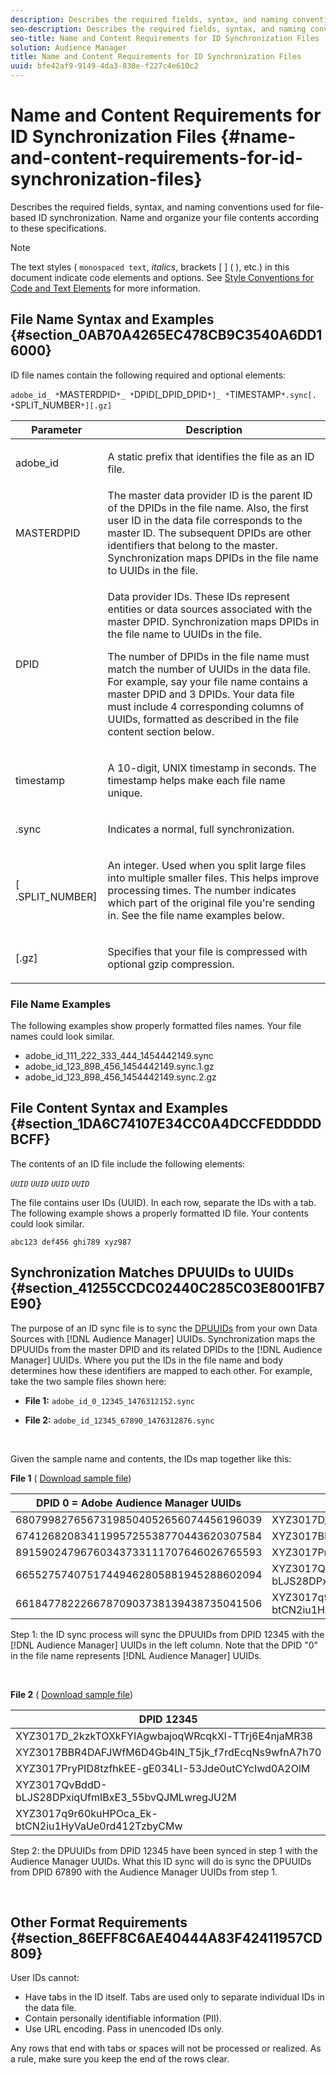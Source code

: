 ```yaml
---
description: Describes the required fields, syntax, and naming conventions used for file-based ID synchronization. Name and organize your file contents according to these specifications.
seo-description: Describes the required fields, syntax, and naming conventions used for file-based ID synchronization. Name and organize your file contents according to these specifications.
seo-title: Name and Content Requirements for ID Synchronization Files
solution: Audience Manager
title: Name and Content Requirements for ID Synchronization Files
uuid: bfe42af9-9149-4da3-830e-f227c4e610c2
---
```


# Name and Content Requirements for ID Synchronization Files {#name-and-content-requirements-for-id-synchronization-files}

Describes the required fields, syntax, and naming conventions used for file-based ID synchronization. Name and organize your file contents according to these specifications.

>[!NOTE]
>
>The text styles ( `monospaced text`, *italics*, brackets [ ] ( ), etc.) in this document indicate code elements and options. See [Style Conventions for Code and Text Elements](https://marketing.adobe.com/resources/help/en_US/aam/code-style-elements.html) for more information.

## File Name Syntax and Examples {#section_0AB70A4265EC478CB9C3540A6DD16000}

<!-- 

c_file_based_id_sync.xml

 -->

ID file names contain the following required and optional elements:

`adobe_id_ *`MASTERDPID`*_ *`DPID[_DPID_DPID`*]_ *`TIMESTAMP`*.sync[. *`SPLIT_NUMBER`*][.gz]`

<table id="table_727A465D7C38419CA0750EF32DEDA2FD"> 
 <thead> 
  <tr> 
   <th colname="col1" class="entry"> Parameter </th> 
   <th colname="col2" class="entry"> Description </th> 
  </tr> 
 </thead>
 <tbody> 
  <tr> 
   <td colname="col1"> <p> <span class="codeph"> adobe_id</span> </p> </td> 
   <td colname="col2"> <p>A static prefix that identifies the file as an ID file. </p> </td> 
  </tr> 
  <tr> 
   <td colname="col1"><span class="codeph"> <span class="varname"> MASTERDPID</span> </span> </td> 
   <td colname="col2"> The master data provider ID is the parent ID of the DPIDs in the file name. Also, the first user ID in the data file corresponds to the master ID. The subsequent DPIDs are other identifiers that belong to the master. Synchronization maps DPIDs in the file name to UUIDs in the file. </td> 
  </tr> 
  <tr> 
   <td colname="col1"> <p> <span class="codeph"> <span class="varname"> DPID</span> </span> </p> </td> 
   <td colname="col2"> <p>Data provider IDs. These IDs represent entities or data sources associated with the master DPID. Synchronization maps DPIDs in the file name to UUIDs in the file. </p> <p>The number of DPIDs in the file name must match the number of UUIDs in the data file. For example, say your file name contains a master DPID and 3 DPIDs. Your data file must include 4 corresponding columns of UUIDs, formatted as described in the file content section below. </p> </td> 
  </tr> 
  <tr> 
   <td colname="col1"><span class="codeph"> <span class="varname"> timestamp</span> </span> </td> 
   <td colname="col2"> <p>A 10-digit, UNIX timestamp in seconds. The timestamp helps make each file name unique. </p> </td> 
  </tr> 
  <tr> 
   <td colname="col1"> <p> <span class="codeph"> .sync</span> </p> </td> 
   <td colname="col2"> <p>Indicates a normal, full synchronization. </p> </td> 
  </tr> 
  <tr> 
   <td colname="col1"> <p> <span class="codeph">[<span class="varname"> .SPLIT_NUMBER</span>]</span> </p> </td> 
   <td colname="col2"> <p>An integer. Used when you split large files into multiple smaller files. This helps improve processing times. The number indicates which part of the original file you're sending in. See the file name examples below. </p> </td> 
  </tr> 
  <tr> 
   <td colname="col1"> <p> <span class="codeph"> [.gz]</span> </p> </td> 
   <td colname="col2"> <p>Specifies that your file is compressed with optional gzip compression. </p> </td> 
  </tr> 
 </tbody> 
</table>

### File Name Examples

The following examples show properly formatted files names. Your file names could look similar.

<ul class="simplelist"> 
 <li> <span class="codeph"> adobe_id_111_222_333_444_1454442149.sync</span> </li> 
 <li> <span class="codeph"> adobe_id_123_898_456_1454442149.sync.1.gz</span> </li> 
 <li> <span class="codeph"> adobe_id_123_898_456_1454442149.sync.2.gz</span> </li> 
</ul>

## File Content Syntax and Examples {#section_1DA6C74107E34CC0A4DCCFEDDDDDBCFF}

The contents of an ID file include the following elements:

*`UUID`* <tab> *`UUID`* <tab> *`UUID`* <tab> *`UUID`*

The file contains user IDs (UUID). In each row, separate the IDs with a tab. The following example shows a properly formatted ID file. Your contents could look similar.

```
abc123 def456 ghi789 xyz987

```

## Synchronization Matches DPUUIDs to UUIDs {#section_41255CCDC02440C285C03E8001FB7E90}

The purpose of an ID sync file is to sync the [DPUUIDs](../../../reference/ids-in-aam.md#reference_D55EC67D86664B7499F3257BB870FEC8) from your own Data Sources with [!DNL Audience Manager] UUIDs. Synchronization maps the DPUUIDs from the master DPID and its related DPIDs to the [!DNL Audience Manager] UUIDs. Where you put the IDs in the file name and body determines how these identifiers are mapped to each other. For example, take the two sample files shown here:

* **File 1:** `adobe_id_0_12345_1476312152.sync`

* **File 2:**  `adobe_id_12345_67890_1476312876.sync`

<br/>

Given the sample name and contents, the IDs map together like this:

**File 1** ( [Download sample file](assets/adobe_id_0_12345_1476312152.sync))

|  DPID 0 = Adobe Audience Manager UUIDs  | DPID 12345  |
|---|---|
|  68079982765673198504052656074456196039  | XYZ3017D_2kzkTOXkFYIAgwbajoqWRcqkXl-TTrj6E4njaMR38  |
|  67412682083411995725538770443620307584  | XYZ3017BBR4DAFJWfM6D4Gb4lN_T5jk_f7rdEcqNs9wfnA7h70  |
|  89159024796760343733111707646026765593  | XYZ3017PryPID8tzfhkEE-gE034LI-53Jde0utCYcIwd0A2OlM  |
|  66552757407517449462805881945288602094  | XYZ3017QvBddD-bLJS28DPxiqUfmIBxE3_55bvQJMLwregJU2M  |
|  66184778222667870903738139438735041506  | XYZ3017q9r60kuHPOca_Ek-btCN2iu1HyVaUe0rd412TzbyCMw  |

Step 1: the ID sync process will sync the DPUUIDs from DPID 12345 with the [!DNL Audience Manager] UUIDs in the left column. Note that the DPID "0" in the file name represents [!DNL Audience Manager] UUIDs.

<br/>

**File 2** ( [Download sample file](assets/adobe_id_12345_67890_1477846458.sync))

|  DPID 12345  | DPID 67890  |
|---|---|
|  XYZ3017D_2kzkTOXkFYIAgwbajoqWRcqkXl-TTrj6E4njaMR38  | 4598060374  |
|  XYZ3017BBR4DAFJWfM6D4Gb4lN_T5jk_f7rdEcqNs9wfnA7h70  | 4581274262  |
|  XYZ3017PryPID8tzfhkEE-gE034LI-53Jde0utCYcIwd0A2OlM  | 4392434426  |
|  XYZ3017QvBddD-bLJS28DPxiqUfmIBxE3_55bvQJMLwregJU2M  | 2351382994  |
|  XYZ3017q9r60kuHPOca_Ek-btCN2iu1HyVaUe0rd412TzbyCMw  | 4601584763  |

Step 2: the DPUUIDs from DPID 12345 have been synced in step 1 with the Audience Manager UUIDs. What this ID sync will do is sync the DPUUIDs from DPID 67890 with the Audience Manager UUIDs from step 1.

<br/>

## Other Format Requirements {#section_86EFF8C6AE40444A83F42411957CD809}

User IDs cannot:

* Have tabs in the ID itself. Tabs are used only to separate individual IDs in the data file.
* Contain personally identifiable information (PII).
* Use URL encoding. Pass in unencoded IDs only.

Any rows that end with tabs or spaces will not be processed or realized. As a rule, make sure you keep the end of the rows clear.